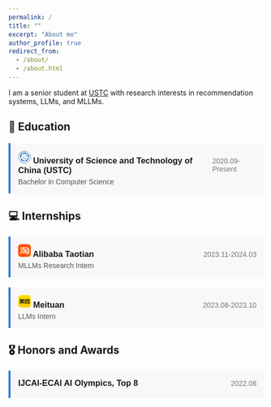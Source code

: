 ```yaml
---
permalink: /
title: ""
excerpt: "About me"
author_profile: true
redirect_from: 
  - /about/
  - /about.html
---
```


I am a senior student at [USTC](https://en.ustc.edu.cn/) with research interests in recommendation systems, LLMs, and MLLMs.

## 📖 Education
<div style="border-left: 4px solid #2a7ae2; background-color: #f8f8f8; padding: 15px; margin-top: 20px; font-family: sans-serif;">
  <div style="display: flex; justify-content: space-between; align-items: baseline;">
    <h3 style="margin: 0; margin-bottom: 5px; font-weight: bold;"><img src="../images/ustc.png" alt="USTC" width="25" height="25" />  University of Science and Technology of China (USTC)</h3>
    <span style="margin: 0; color: #777;">2020.09-Present</span>
  </div>
  <p style="margin: 0; color: #555;">Bachelor in Computer Science</p>
  
</div>

## 💻 Internships
<div style="border-left: 4px solid #2a7ae2; background-color: #f8f8f8; padding: 15px; margin-top: 20px; font-family: sans-serif;">
  <div style="display: flex; justify-content: space-between; align-items: baseline;">
    <h3 style="margin: 0; margin-bottom: 5px; font-weight: bold;"><img src="../images/taotian.png" alt="Taotian" width="25" height="25" />  Alibaba Taotian</h3>
    <span style="margin: 0; color: #777;">2023.11-2024.03</span>
  </div>
  <p style="margin: 0; color: #555;">MLLMs Research Intern</p>
  
</div>

<div style="border-left: 4px solid #2a7ae2; background-color: #f8f8f8; padding: 15px; margin-top: 20px; font-family: sans-serif;">
  <div style="display: flex; justify-content: space-between; align-items: baseline;">
    <h3 style="margin: 0; margin-bottom: 5px; font-weight: bold;"><img src="../images/meituan.png" alt="Meituan" width="25" height="25" />  Meituan</h3>
    <span style="margin: 0; color: #777;">2023.08-2023.10</span>
  </div>  
  <p style="margin: 0; color: #555;">LLMs Intern</p>
  
</div>

## 🎖 Honors and Awards
<div style="border-left: 4px solid #2a7ae2; background-color: #f8f8f8; padding: 15px; margin-top: 20px; font-family: sans-serif;">
  <div style="display: flex; justify-content: space-between; align-items: baseline;">
    <h3 style="margin: 0; margin-bottom: 5px; font-weight: bold;">IJCAI-ECAI AI Olympics, Top 8</h3>
    <span style="margin: 0; color: #777;">2022.08</span>
  </div>
  
</div>